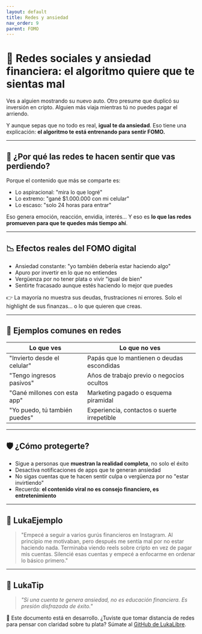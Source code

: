 ```yaml
---
layout: default
title: Redes y ansiedad
nav_order: 9
parent: FOMO
---
```


# 📱 Redes sociales y ansiedad financiera: el algoritmo quiere que te sientas mal

Ves a alguien mostrando su nuevo auto.
Otro presume que duplicó su inversión en cripto.
Alguien más viaja mientras tú no puedes pagar el arriendo.

Y aunque sepas que no todo es real, **igual te da ansiedad**.
Eso tiene una explicación: **el algoritmo te está entrenando para sentir FOMO.**

---

## 🧠 ¿Por qué las redes te hacen sentir que vas perdiendo?

Porque el contenido que más se comparte es:

- Lo aspiracional: "mira lo que logré"
- Lo extremo: "gané $1.000.000 con mi celular"
- Lo escaso: "solo 24 horas para entrar"

Eso genera emoción, reacción, envidia, interés…
Y eso es **lo que las redes promueven para que te quedes más tiempo ahí**.

---

## 📉 Efectos reales del FOMO digital

- Ansiedad constante: "yo también debería estar haciendo algo"
- Apuro por invertir en lo que no entiendes
- Vergüenza por no tener plata o vivir "igual de bien"
- Sentirte fracasado aunque estés haciendo lo mejor que puedes

👉 La mayoría no muestra sus deudas, frustraciones ni errores.
Solo el highlight de sus finanzas… o lo que quieren que creas.

---

## 📲 Ejemplos comunes en redes

| Lo que ves                          | Lo que no ves                                     |
|-------------------------------------|---------------------------------------------------|
| "Invierto desde el celular"         | Papás que lo mantienen o deudas escondidas        |
| "Tengo ingresos pasivos"            | Años de trabajo previo o negocios ocultos         |
| "Gané millones con esta app"        | Marketing pagado o esquema piramidal              |
| "Yo puedo, tú también puedes"       | Experiencia, contactos o suerte irrepetible       |

---

## 🛡️ ¿Cómo protegerte?

- Sigue a personas que **muestran la realidad completa**, no solo el éxito
- Desactiva notificaciones de apps que te generan ansiedad
- No sigas cuentas que te hacen sentir culpa o vergüenza por no "estar invirtiendo"
- Recuerda: **el contenido viral no es consejo financiero, es entretenimiento**

---

## 💬 LukaEjemplo

> "Empecé a seguir a varios gurús financieros en Instagram.
> Al principio me motivaban, pero después me sentía mal por no estar haciendo nada.
> Terminaba viendo reels sobre cripto en vez de pagar mis cuentas.
> Silencié esas cuentas y empecé a enfocarme en ordenar lo básico primero."

---

## 🧠 LukaTip

> *"Si una cuenta te genera ansiedad, no es educación financiera. Es presión disfrazada de éxito."*

📌 Este documento está en desarrollo.
¿Tuviste que tomar distancia de redes para pensar con claridad sobre tu plata? Súmate al [GitHub de LukaLibre](https://github.com/raestrada/lukalibre).
